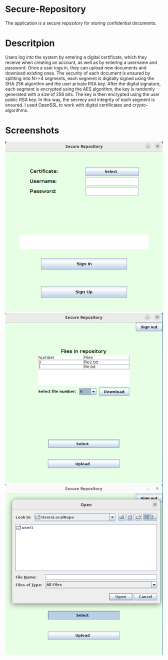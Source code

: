 # Secure-Repository
The application is a secure repository for storing confidential documents. 
# Descritpion 
Users log into the system by entering a digital certificate, which they receive when creating an account, as well as by entering a username and password. 
Once a user logs in, they can upload new documents and download existing ones.
The security of each document is ensured by splitting into N>=4 segments, each segment is digitally signed using the SHA 256 algorithm and the user private RSA key.
After the digital signature, each segment is encrypted using the AES algorithm, the key is randomly generated with a size of 256 bits. 
The key is then encrypted using the user public RSA key. In this way, the secrecy and integrity of each segment is ensured. 
I used OpenSSL to work with digital certificates and crypto-algorithms.
# Screenshots
![image](https://github.com/MarioPerac/Secure-Repository/blob/main/ProjectTask/screenshots/Screenshot%201.png?raw=true)
![image](https://github.com/MarioPerac/Secure-Repository/blob/main/ProjectTask/screenshots/Screenshot%202.png?raw=true)
![image](https://github.com/MarioPerac/Secure-Repository/blob/main/ProjectTask/screenshots/Screenshot%203.png?raw=true)

